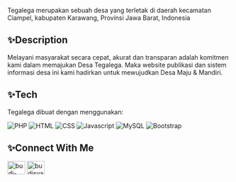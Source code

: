 Tegalega merupakan sebuah desa yang terletak di daerah kecamatan Ciampel, kabupaten Karawang, Provinsi Jawa Barat, Indonesia

## ✨Description
Melayani masyarakat secara cepat, akurat dan transparan adalah komitmen kami dalam memajukan Desa Tegalega. Maka website publikasi dan sistem informasi desa ini kami hadirkan untuk mewujudkan Desa Maju & Mandiri.

## ✨Tech
Tegalega dibuat dengan menggunakan: 

![PHP](https://img.shields.io/badge/-PHP-yellow)
![HTML](https://img.shields.io/badge/-HTML-yellow)
![CSS](https://img.shields.io/badge/-CSS-yellow)
![Javascript](https://img.shields.io/badge/-JAVASCRIPT-yellow)
![MySQL](https://img.shields.io/badge/-MYSQL-yellow)
![Bootstrap](https://img.shields.io/badge/-BOOTSTRAP-yellow)

## ✨Connect With Me

<p align="left">
<a href="https://linkedin.com/in/budi-setiawan15" target="blank"><img align="center" src="https://raw.githubusercontent.com/rahuldkjain/github-profile-readme-generator/master/src/images/icons/Social/linked-in-alt.svg" alt="budi-setiawan15" height="30" width="40" /></a>
<a href="https://instagram.com/budityres" target="blank"><img align="center" src="https://raw.githubusercontent.com/rahuldkjain/github-profile-readme-generator/master/src/images/icons/Social/instagram.svg" alt="budisyaqier10" height="30" width="40" /></a>
</p>
